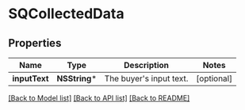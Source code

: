 # SQCollectedData

## Properties
Name | Type | Description | Notes
------------ | ------------- | ------------- | -------------
**inputText** | **NSString*** | The buyer&#39;s input text. | [optional] 

[[Back to Model list]](../README.md#documentation-for-models) [[Back to API list]](../README.md#documentation-for-api-endpoints) [[Back to README]](../README.md)


